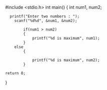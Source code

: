  #include <stdio.h>
   int main()
    {
    int num1, num2;

      printf("Enter two numbers : ");
        scanf("%d%d", &num1, &num2);

            if(num1 > num2)
            {
                printf("%d is maximum", num1);
            }
        else
            {

                printf("%d is maximum", num2);
            }

    return 0;
}

